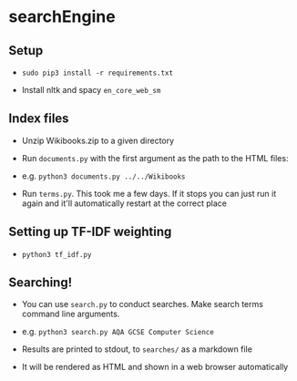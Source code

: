 # searchEngine

## Setup

- `sudo pip3 install -r requirements.txt`

- Install nltk and spacy `en_core_web_sm`

## Index files

- Unzip Wikibooks.zip to a given directory

- Run `documents.py` with the first argument as the path to the HTML files:

- e.g. `python3 documents.py ../../Wikibooks`

- Run `terms.py`. This took me a few days. If it stops you can just run it again and it'll automatically restart at the correct place

## Setting up TF-IDF weighting

- `python3 tf_idf.py`

## Searching!

- You can use `search.py` to conduct searches. Make search terms command line arguments. 

- e.g. `python3 search.py AQA GCSE Computer Science` 

- Results are printed to stdout, to `searches/` as a markdown file

- It will be rendered as HTML and shown in a web browser automatically